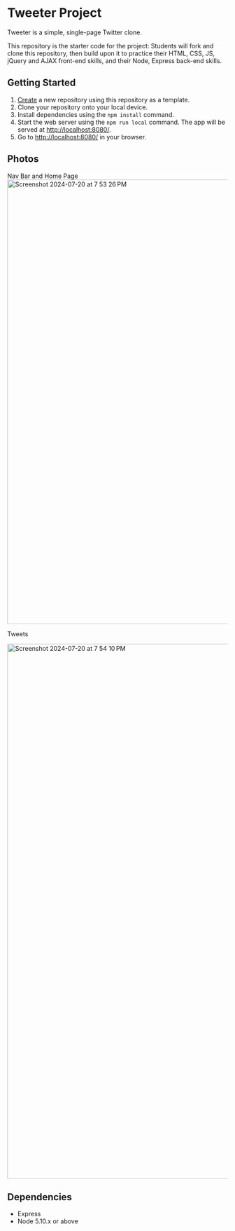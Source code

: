 # Tweeter Project

Tweeter is a simple, single-page Twitter clone.

This repository is the starter code for the project: Students will fork and clone this repository, then build upon it to practice their HTML, CSS, JS, jQuery and AJAX front-end skills, and their Node, Express back-end skills.

## Getting Started

1. [Create](https://docs.github.com/en/repositories/creating-and-managing-repositories/creating-a-repository-from-a-template) a new repository using this repository as a template.
2. Clone your repository onto your local device.
3. Install dependencies using the `npm install` command.
3. Start the web server using the `npm run local` command. The app will be served at <http://localhost:8080/>.
4. Go to <http://localhost:8080/> in your browser.

## Photos

Nav Bar and Home Page
<img width="1015" alt="Screenshot 2024-07-20 at 7 53 26 PM" src="https://github.com/user-attachments/assets/ad03fd3c-283f-4daf-beb7-598d919f2ad2">

Tweets

<img width="1222" alt="Screenshot 2024-07-20 at 7 54 10 PM" src="https://github.com/user-attachments/assets/e705f894-6115-4223-a566-07888df42e5f">


## Dependencies

- Express
- Node 5.10.x or above
